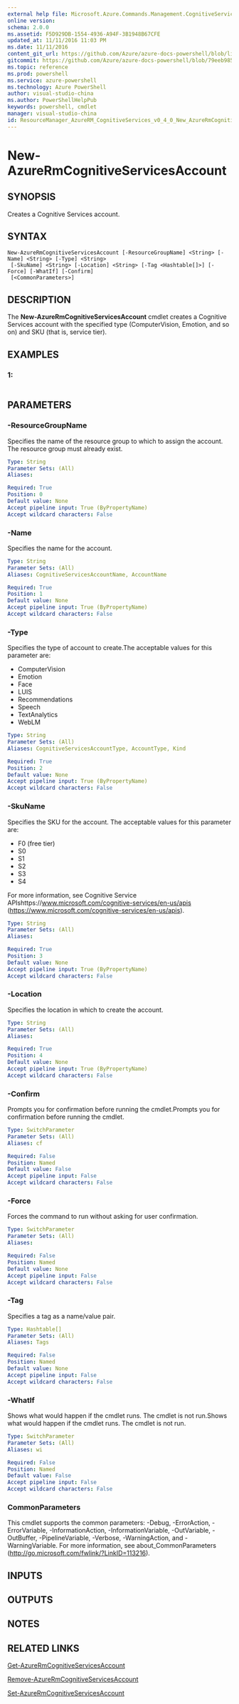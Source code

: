 ```yaml
---
external help file: Microsoft.Azure.Commands.Management.CognitiveServices.dll-Help.xml
online version: 
schema: 2.0.0
ms.assetid: F5D929DB-1554-4936-A94F-3B1948B67CFE
updated_at: 11/11/2016 11:03 PM
ms.date: 11/11/2016
content_git_url: https://github.com/Azure/azure-docs-powershell/blob/live/azureps-cmdlets-docs/ResourceManager/AzureRM.CognitiveServices/v0.4.0/New-AzureRmCognitiveServicesAccount.md
gitcommit: https://github.com/Azure/azure-docs-powershell/blob/79eeb985ea480979357fb4695832a0c3d29a48bf/azureps-cmdlets-docs/ResourceManager/AzureRM.CognitiveServices/v0.4.0/New-AzureRmCognitiveServicesAccount.md
ms.topic: reference
ms.prod: powershell
ms.service: azure-powershell
ms.technology: Azure PowerShell
author: visual-studio-china
ms.author: PowerShellHelpPub
keywords: powershell, cmdlet
manager: visual-studio-china
id: ResourceManager_AzureRM_CognitiveServices_v0_4_0_New_AzureRmCognitiveServicesAccount_md
---
```


# New-AzureRmCognitiveServicesAccount

## SYNOPSIS
Creates a Cognitive Services account.

## SYNTAX

```
New-AzureRmCognitiveServicesAccount [-ResourceGroupName] <String> [-Name] <String> [-Type] <String>
 [-SkuName] <String> [-Location] <String> [-Tag <Hashtable[]>] [-Force] [-WhatIf] [-Confirm]
 [<CommonParameters>]
```

## DESCRIPTION
The **New-AzureRmCognitiveServicesAccount** cmdlet creates a Cognitive Services account with the specified type (ComputerVision, Emotion, and so on) and SKU (that is, service tier).

## EXAMPLES

### 1:
```

```

## PARAMETERS

### -ResourceGroupName
Specifies the name of the resource group to which to assign the account.
The resource group must already exist.

```yaml
Type: String
Parameter Sets: (All)
Aliases: 

Required: True
Position: 0
Default value: None
Accept pipeline input: True (ByPropertyName)
Accept wildcard characters: False
```

### -Name
Specifies the name for the account.

```yaml
Type: String
Parameter Sets: (All)
Aliases: CognitiveServicesAccountName, AccountName

Required: True
Position: 1
Default value: None
Accept pipeline input: True (ByPropertyName)
Accept wildcard characters: False
```

### -Type
Specifies the type of account to create.The acceptable values for this parameter are:

- ComputerVision
- Emotion
- Face
- LUIS
- Recommendations
- Speech
- TextAnalytics
- WebLM

```yaml
Type: String
Parameter Sets: (All)
Aliases: CognitiveServicesAccountType, AccountType, Kind

Required: True
Position: 2
Default value: None
Accept pipeline input: True (ByPropertyName)
Accept wildcard characters: False
```

### -SkuName
Specifies the SKU for the account.
The acceptable values for this parameter are:

- F0 (free tier)
- S0
- S1
- S2
- S3
- S4

For more information, see Cognitive Service APIshttps://www.microsoft.com/cognitive-services/en-us/apis (https://www.microsoft.com/cognitive-services/en-us/apis).

```yaml
Type: String
Parameter Sets: (All)
Aliases: 

Required: True
Position: 3
Default value: None
Accept pipeline input: True (ByPropertyName)
Accept wildcard characters: False
```

### -Location
Specifies the location in which to create the account.

```yaml
Type: String
Parameter Sets: (All)
Aliases: 

Required: True
Position: 4
Default value: None
Accept pipeline input: True (ByPropertyName)
Accept wildcard characters: False
```

### -Confirm
Prompts you for confirmation before running the cmdlet.Prompts you for confirmation before running the cmdlet.

```yaml
Type: SwitchParameter
Parameter Sets: (All)
Aliases: cf

Required: False
Position: Named
Default value: False
Accept pipeline input: False
Accept wildcard characters: False
```

### -Force
Forces the command to run without asking for user confirmation.

```yaml
Type: SwitchParameter
Parameter Sets: (All)
Aliases: 

Required: False
Position: Named
Default value: None
Accept pipeline input: False
Accept wildcard characters: False
```

### -Tag
Specifies a tag as a name/value pair.

```yaml
Type: Hashtable[]
Parameter Sets: (All)
Aliases: Tags

Required: False
Position: Named
Default value: None
Accept pipeline input: False
Accept wildcard characters: False
```

### -WhatIf
Shows what would happen if the cmdlet runs.
The cmdlet is not run.Shows what would happen if the cmdlet runs.
The cmdlet is not run.

```yaml
Type: SwitchParameter
Parameter Sets: (All)
Aliases: wi

Required: False
Position: Named
Default value: False
Accept pipeline input: False
Accept wildcard characters: False
```

### CommonParameters
This cmdlet supports the common parameters: -Debug, -ErrorAction, -ErrorVariable, -InformationAction, -InformationVariable, -OutVariable, -OutBuffer, -PipelineVariable, -Verbose, -WarningAction, and -WarningVariable. For more information, see about_CommonParameters (http://go.microsoft.com/fwlink/?LinkID=113216).

## INPUTS

## OUTPUTS

## NOTES

## RELATED LINKS

[Get-AzureRmCognitiveServicesAccount](xref:ResourceManager/AzureRM.CognitiveServices/v0.4.0/Get-AzureRmCognitiveServicesAccount.md)

[Remove-AzureRmCognitiveServicesAccount](xref:ResourceManager/AzureRM.CognitiveServices/v0.4.0/Remove-AzureRmCognitiveServicesAccount.md)

[Set-AzureRmCognitiveServicesAccount](xref:ResourceManager/AzureRM.CognitiveServices/v0.4.0/Set-AzureRmCognitiveServicesAccount.md)



